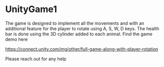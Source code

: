 # UnityGame1
The game is designed to implement all the movements and with an additional feature for the player to rotate using A, S, W, D keys. The health bar is done using the 3D cylinder added to each animal. 
Find the game demo here 

https://connect.unity.com/mg/other/full-game-along-with-player-rotation

Please reach out for any help
